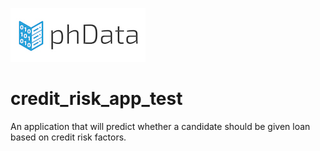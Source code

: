 ![phData Logo](img/phData_color_rgb.jpg "phData Logo")

# credit_risk_app_test
An application that will predict whether a candidate should be given loan based on credit risk factors.
